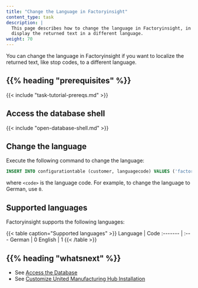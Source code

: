 ```yaml
---
title: "Change the Language in Factoryinsight"
content_type: task
description: |
  This page describes how to change the language in Factoryinsight, in order to
  display the returned text in a different language.
weight: 70
---
```


<!-- overview -->

You can change the language in Factoryinsight if you want to localize the returned
text, like stop codes, to a different language.

## {{% heading "prerequisites" %}}

{{< include "task-tutorial-prereqs.md" >}}

<!-- steps -->

## Access the database shell

{{< include "open-database-shell.md" >}}

## Change the language

Execute the following command to change the language:

```sql
INSERT INTO configurationtable (customer, languagecode) VALUES ('factoryinsight', <code>) ON CONFLICT(customer) DO UPDATE SET languagecode=<code>;
```

 where `<code>` is the language code. For example, to change the language to
 German, use `0`.

<!-- discussion -->
## Supported languages

Factoryinsight supports the following languages:

{{< table caption="Supported languages" >}}
Language | Code
:------- | :---
German   | 0
English  | 1
{{< /table >}}

<!-- Optional section; add links to information related to this topic. -->
## {{% heading "whatsnext" %}}

- See [Access the Database](/docs/production-guide/administration/access-database)
- See [Customize United Manufacturing Hub Installation](/docs/production-guide/administration/customize-umh-installation)
